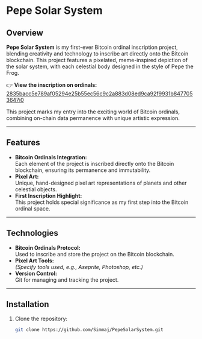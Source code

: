 # Pepe Solar System  

## Overview  
**Pepe Solar System** is my first-ever Bitcoin ordinal inscription project, blending creativity and technology to inscribe art directly onto the Bitcoin blockchain. This project features a pixelated, meme-inspired depiction of the solar system, with each celestial body designed in the style of Pepe the Frog.  

👉 **View the inscription on ordinals:**  
[2835bacc5e789af05294e25b55ec56c9c2a883d08ed9ca92f9931b8477053647i0](https://ordinals.com/inscription/2835bacc5e789af05294e25b55ec56c9c2a883d08ed9ca92f9931b8477053647i0)  

This project marks my entry into the exciting world of Bitcoin ordinals, combining on-chain data permanence with unique artistic expression.  

---

## Features  
- **Bitcoin Ordinals Integration:**  
  Each element of the project is inscribed directly onto the Bitcoin blockchain, ensuring its permanence and immutability.  
- **Pixel Art:**  
  Unique, hand-designed pixel art representations of planets and other celestial objects.  
- **First Inscription Highlight:**  
  This project holds special significance as my first step into the Bitcoin ordinal space.  

---

## Technologies  
- **Bitcoin Ordinals Protocol:**  
  Used to inscribe and store the project on the Bitcoin blockchain.  
- **Pixel Art Tools:**  
  *(Specify tools used, e.g., Aseprite, Photoshop, etc.)*  
- **Version Control:**  
  Git for managing and tracking the project.  

---

## Installation  

1. Clone the repository:  
   ```bash  
   git clone https://github.com/Simmaj/PepeSolarSystem.git  
